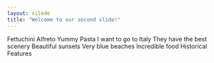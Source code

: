 ```yaml
---
layout: silede
title: "Welcome to our second slide!"
---
```

Fettuchini Alfreto
Yummy Pasta
I want to go to Italy
They have the best scenery 
Beautiful sunsets
Very blue beaches
Incredible food
Historical Features
